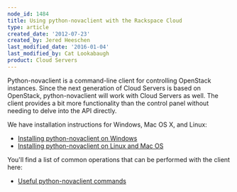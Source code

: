 ```yaml
---
node_id: 1484
title: Using python-novaclient with the Rackspace Cloud
type: article
created_date: '2012-07-23'
created_by: Jered Heeschen
last_modified_date: '2016-01-04'
last_modified_by: Cat Lookabaugh
product: Cloud Servers
---
```


Python-novaclient is a command-line client for controlling OpenStack
instances.  Since the next generation of Cloud Servers is based on
OpenStack, python-novaclient will work with Cloud Servers as well. The
client provides a bit more functionality than the control panel without
needing to delve into the API directly.

We have installation instructions for Windows, Mac OS X, and Linux:

-   [Installing python-novaclient on
    Windows](/how-to/installing-python-novaclient-on-windows)
-   [Installing python-novaclient on Linux and Mac
    OS](/how-to/installing-python-novaclient-on-linux-and-mac-os)

You'll find a list of common operations that can be performed with the
client here:

-   [Useful python-novaclient
    commands](/how-to/useful-python-novaclient-commands)


